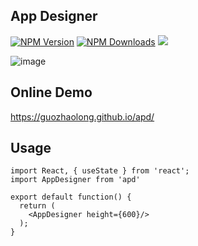 ## App Designer

[![NPM Version](http://img.shields.io/npm/v/apd.svg?style=flat)](https://www.npmjs.org/package/apd)
[![NPM Downloads](https://img.shields.io/npm/dm/apd.svg?style=flat)](https://www.npmjs.org/package/apd)
![](https://img.shields.io/badge/license-MIT-000000.svg)

![image](https://github.com/guozhaolong/apd/raw/master/example/snapshots/1.jpg)

## Online Demo
https://guozhaolong.github.io/apd/

## Usage
```
import React, { useState } from 'react';
import AppDesigner from 'apd'

export default function() {
  return (
    <AppDesigner height={600}/>
  );
}

```
